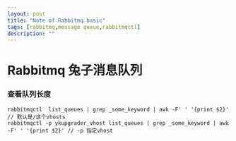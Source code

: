 ```yaml
---
layout: post
title: "Note of Rabbitmq basic" 
tags: [rabbitmq,message queue,rabbitmqctl]
description: "" 
---
```


Rabbitmq 兔子消息队列
====

### 查看队列长度

	rabbitmqctl  list_queues | grep _some_keyword | awk -F' ' '{print $2}' // 默认是/这个vhosts
	rabbitmqctl -p ykupgrader_vhost list_queues | grep _some_keyword | awk -F' ' '{print $2}' // -p 指定vhost
